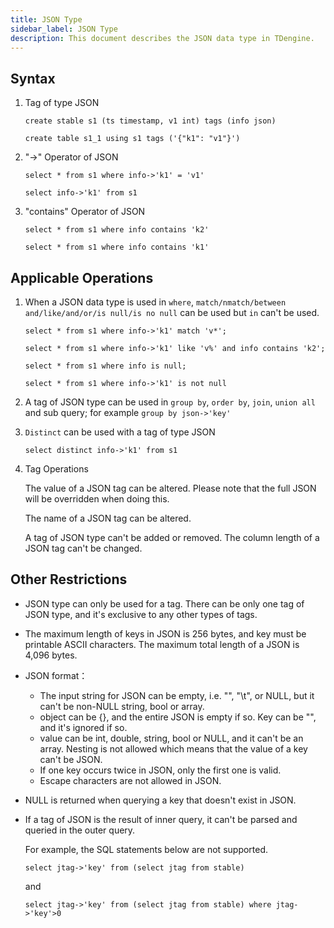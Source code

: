 ```yaml
---
title: JSON Type
sidebar_label: JSON Type
description: This document describes the JSON data type in TDengine.
---
```



## Syntax

1. Tag of type JSON

   ```
   create stable s1 (ts timestamp, v1 int) tags (info json)

   create table s1_1 using s1 tags ('{"k1": "v1"}')
   ```

2. "->" Operator of JSON

   ```
   select * from s1 where info->'k1' = 'v1'

   select info->'k1' from s1
   ```

3. "contains" Operator of JSON

   ```
   select * from s1 where info contains 'k2'

   select * from s1 where info contains 'k1'
   ```

## Applicable Operations

1. When a JSON data type is used in `where`, `match/nmatch/between and/like/and/or/is null/is no null` can be used but `in` can't be used.

   ```
   select * from s1 where info->'k1' match 'v*';

   select * from s1 where info->'k1' like 'v%' and info contains 'k2';

   select * from s1 where info is null;

   select * from s1 where info->'k1' is not null
   ```

2. A tag of JSON type can be used in `group by`, `order by`, `join`, `union all` and sub query; for example `group by json->'key'`

3. `Distinct` can be used with a tag of type JSON

   ```
   select distinct info->'k1' from s1
   ```

4. Tag Operations

   The value of a JSON tag can be altered. Please note that the full JSON will be overridden when doing this.

   The name of a JSON tag can be altered.

   A tag of JSON type can't be added or removed. The column length of a JSON tag can't be changed.

## Other Restrictions

- JSON type can only be used for a tag. There can be only one tag of JSON type, and it's exclusive to any other types of tags.

- The maximum length of keys in JSON is 256 bytes, and key must be printable ASCII characters. The maximum total length of a JSON is 4,096 bytes.

- JSON format：

   - The input string for JSON can be empty, i.e. "", "\t", or NULL, but it can't be non-NULL string, bool or array.
   - object can be {}, and the entire JSON is empty if so. Key can be "", and it's ignored if so.
   - value can be int, double, string, bool or NULL, and it can't be an array. Nesting is not allowed which means that the value of a key can't be JSON.
   - If one key occurs twice in JSON, only the first one is valid.
   - Escape characters are not allowed in JSON.

- NULL is returned when querying a key that doesn't exist in JSON.

- If a tag of JSON is the result of inner query, it can't be parsed and queried in the outer query.

   For example, the SQL statements below are not supported.

   ```
   select jtag->'key' from (select jtag from stable)
   ```

   and

   ```
   select jtag->'key' from (select jtag from stable) where jtag->'key'>0
   ```
